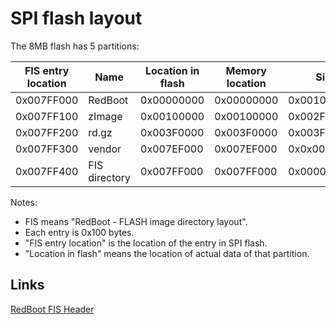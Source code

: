 # SPI flash layout

The 8MB flash has 5 partitions:

|FIS entry location|Name|Location in flash|Memory location|Size|
|---|---|---|---|---|
|0x007FF000|RedBoot|0x00000000|0x00000000|0x00100000|
|0x007FF100|zImage|0x00100000|0x00100000|0x002F0000|
|0x007FF200|rd.gz|0x003F0000|0x003F0000|0x003FF000|
|0x007FF300|vendor|0x007EF000|0x007EF000|0x0x00010000|
|0x007FF400|FIS directory|0x007FF000|0x007FF000|0x00001000|

Notes:
* FIS means "RedBoot - FLASH image directory layout".
* Each entry is 0x100 bytes.
* "FIS entry location" is the location of the entry in SPI flash.
* "Location in flash" means the location of actual data of that partition.


## Links

[RedBoot FIS Header](https://github.com/robacklin/redboot/blob/master/ecos/packages/redboot/current/include/fis.h)